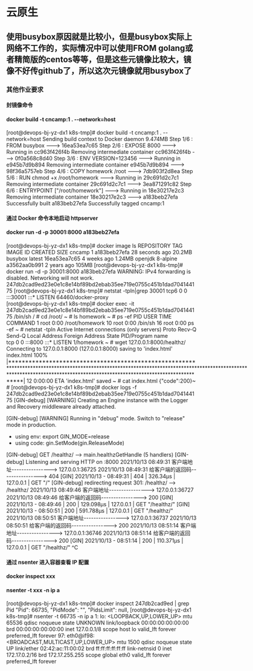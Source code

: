 # 云原生
## 使用busybox原因就是比较小，但是busybox实际上网络不工作的，实际情况中可以使用FROM golang或者精简版的centos等等，但是这些元镜像比较大，镜像不好传github了，所以这次元镜像就用busybox了

### 其他作业要求
#### 封镜像命令
#### docker build -t cncamp:1 . --network=host
[root@devops-bj-yz-dx1 k8s-tmp]# docker build -t cncamp:1 . --network=host
Sending build context to Docker daemon  9.474MB
Step 1/6 : FROM busybox
 ---> 16ea53ea7c65
Step 2/6 : EXPOSE 8000
 ---> Running in cc963f426f4b
Removing intermediate container cc963f426f4b
 ---> 0f0a568c8d40
Step 3/6 : ENV VERSION=123456
 ---> Running in e945b7d9b894
Removing intermediate container e945b7d9b894
 ---> 98f36a5757eb
Step 4/6 : COPY homework /root
 ---> 7db903f2d8ea
Step 5/6 : RUN chmod +x /root/homework
 ---> Running in 29c691d2c7c1
Removing intermediate container 29c691d2c7c1
 ---> 3ea871291c82
Step 6/6 : ENTRYPOINT ["/root/homework"]
 ---> Running in 18e30217e2c3
Removing intermediate container 18e30217e2c3
 ---> a183beb27efa
Successfully built a183beb27efa
Successfully tagged cncamp:1
#### 通过 Docker 命令本地启动 httpserver
#### docker run -d -p 30001:8000 a183beb27efa
[root@devops-bj-yz-dx1 k8s-tmp]# docker image ls
REPOSITORY          TAG                 IMAGE ID            CREATED             SIZE
cncamp              1                   a183beb27efa        28 seconds ago      20.2MB
busybox             latest              16ea53ea7c65        4 weeks ago         1.24MB
openjdk             8-alpine            a3562aa0b991        2 years ago         105MB
[root@devops-bj-yz-dx1 k8s-tmp]# docker run -d -p 30001:8000 a183beb27efa
WARNING: IPv4 forwarding is disabled. Networking will not work.
247db2cad9ed23e0e1c8e14bf89bd2ebab35ee719e0755c451b1dad704144175
[root@devops-bj-yz-dx1 k8s-tmp]# netstat -tpln|grep 30001
tcp6       0      0 :::30001                :::*                    LISTEN      64460/docker-proxy  
[root@devops-bj-yz-dx1 k8s-tmp]# docker exec -it 247db2cad9ed23e0e1c8e14bf89bd2ebab35ee719e0755c451b1dad704144175 /bin/sh
/ # cd /root/
~ # ls
homework
~ # ps -ef
PID   USER     TIME  COMMAND
    1 root      0:00 /root/homework
   10 root      0:00 /bin/sh
   16 root      0:00 ps -ef
~ # netstat -tpln
Active Internet connections (only servers)
Proto Recv-Q Send-Q Local Address           Foreign Address         State       PID/Program name    
tcp        0      0 :::8000                 :::*                    LISTEN      1/homework
~ # wget 127.0.0.1:8000/healthz/
Connecting to 127.0.0.1:8000 (127.0.0.1:8000)
saving to 'index.html'
index.html           100% |******************************************************************************************************************************************************************************************************************************|    12  0:00:00 ETA
'index.html' saved
~ # cat index.html 
{"code":200}~ # 
[root@devops-bj-yz-dx1 k8s-tmp]# docker logs -f 247db2cad9ed23e0e1c8e14bf89bd2ebab35ee719e0755c451b1dad704144175
[GIN-debug] [WARNING] Creating an Engine instance with the Logger and Recovery middleware already attached.

[GIN-debug] [WARNING] Running in "debug" mode. Switch to "release" mode in production.
 - using env:	export GIN_MODE=release
 - using code:	gin.SetMode(gin.ReleaseMode)

[GIN-debug] GET    /healthz/                 --> main.healthzGetHandle (5 handlers)
[GIN-debug] Listening and serving HTTP on :8000
2021/10/13 08:49:31 客户端地址----------------> 127.0.0.1:36725
2021/10/13 08:49:31 给客户端的返回码----------------> 404
[GIN] 2021/10/13 - 08:49:31 | 404 |      326.34µs |       127.0.0.1 | GET      "/"
[GIN-debug] redirecting request 301: /healthz/ --> /healthz/
2021/10/13 08:49:46 客户端地址----------------> 127.0.0.1:36727
2021/10/13 08:49:46 给客户端的返回码----------------> 200
[GIN] 2021/10/13 - 08:49:46 | 200 |     129.098µs |       127.0.0.1 | GET      "/healthz/"
[GIN] 2021/10/13 - 08:50:51 | 200 |     591.788µs |       127.0.0.1 | GET      "/healthz/"
2021/10/13 08:50:51 客户端地址----------------> 127.0.0.1:36737
2021/10/13 08:50:51 给客户端的返回码----------------> 200
2021/10/13 08:51:14 客户端地址----------------> 127.0.0.1:36746
2021/10/13 08:51:14 给客户端的返回码----------------> 200
[GIN] 2021/10/13 - 08:51:14 | 200 |     110.371µs |       127.0.0.1 | GET      "/healthz/"
^C

#### 通过 nsenter 进入容器查看 IP 配置
#### docker inspect xxx 
#### nsenter -t xxx -n ip a
[root@devops-bj-yz-dx1 k8s-tmp]# docker inspect 247db2cad9ed | grep Pid
            "Pid": 66735,
            "PidMode": "",
            "PidsLimit": null,
[root@devops-bj-yz-dx1 k8s-tmp]# nsenter -t 66735 -n ip a
1: lo: <LOOPBACK,UP,LOWER_UP> mtu 65536 qdisc noqueue state UNKNOWN 
    link/loopback 00:00:00:00:00:00 brd 00:00:00:00:00:00
    inet 127.0.0.1/8 scope host lo
       valid_lft forever preferred_lft forever
97: eth0@if98: <BROADCAST,MULTICAST,UP,LOWER_UP> mtu 1500 qdisc noqueue state UP 
    link/ether 02:42:ac:11:00:02 brd ff:ff:ff:ff:ff:ff link-netnsid 0
    inet 172.17.0.2/16 brd 172.17.255.255 scope global eth0
       valid_lft forever preferred_lft forever

